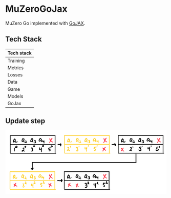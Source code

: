 # MuZeroGoJax
MuZero Go implemented with [GoJAX](https://github.com/aigagror/GoJAX).

## Tech Stack

| Tech stack |
| - |
| Training |
| Metrics |
| Losses |
| Data |
| Game |
| Models |
| GoJax |

## Update step
![update step diagram](images/update_embed.png)

